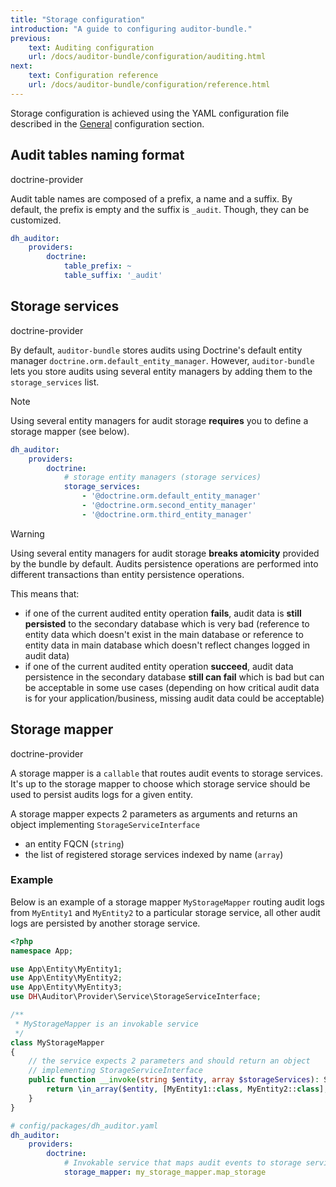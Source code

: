 ```yaml
---
title: "Storage configuration"
introduction: "A guide to configuring auditor-bundle."
previous:
    text: Auditing configuration
    url: /docs/auditor-bundle/configuration/auditing.html
next:
    text: Configuration reference
    url: /docs/auditor-bundle/configuration/reference.html
---
```


Storage configuration is achieved using the YAML configuration file described in the [General](general.html) configuration section.


## Audit tables naming format
<span class="tag mt-0 inline-flex items-center px-3 py-1 rounded-full text-sm font-medium leading-4 bg-blue-100 text-blue-700">doctrine-provider</span>

Audit table names are composed of a prefix, a name and a suffix. 
By default, the prefix is empty and the suffix is `_audit`. Though, they can be customized.

```yaml
dh_auditor:
    providers:
        doctrine:
            table_prefix: ~
            table_suffix: '_audit'
```


## Storage services
<span class="tag mt-0 inline-flex items-center px-3 py-1 rounded-full text-sm font-medium leading-4 bg-blue-100 text-blue-700">doctrine-provider</span>

By default, `auditor-bundle` stores audits using Doctrine's default entity manager `doctrine.orm.default_entity_manager`.
However, `auditor-bundle` lets you store audits using several entity managers by adding them to the `storage_services` list.

<div class="note note-info" role="alert">
  <p class="note-title">Note</p>
  <p class="note-desc">Using several entity managers for audit storage <b>requires</b> you to define a storage mapper (see below).</p>
</div>

```yaml
dh_auditor:
    providers:
        doctrine:
            # storage entity managers (storage services)
            storage_services:
                - '@doctrine.orm.default_entity_manager'
                - '@doctrine.orm.second_entity_manager'
                - '@doctrine.orm.third_entity_manager'
```

<div class="note note-warning" role="alert">
  <p class="note-title">Warning</p>
  <p class="note-desc">
    Using several entity managers for audit storage <b>breaks atomicity</b> provided by the bundle by default. 
    Audits persistence operations are performed into different transactions than entity persistence operations.
  </p>
  <p class="note-desc">This means that:</p>
  <ul class="pl-4">
    <li>
      if one of the current audited entity operation <b>fails</b>, audit data is <b>still persisted</b> 
      to the secondary database which is very bad (reference to entity data which doesn't exist 
      in the main database or reference to entity data in main database which doesn't reflect changes 
      logged in audit data)
    </li>
    <li>
      if one of the current audited entity operation <b>succeed</b>, audit data persistence in the 
      secondary database <b>still can fail</b> which is bad but can be acceptable in some use cases 
      (depending on how critical audit data is for your application/business, missing audit data 
      could be acceptable)
    </li>
  </ul>
</div>


## Storage mapper
<span class="tag mt-0 inline-flex items-center px-3 py-1 rounded-full text-sm font-medium leading-4 bg-blue-100 text-blue-700">doctrine-provider</span>

A storage mapper is a `callable` that routes audit events to storage services. 
It's up to the storage mapper to choose which storage service should be used to persist audits logs for a given entity.

A storage mapper expects 2 parameters as arguments and returns an object implementing `StorageServiceInterface`

- an entity FQCN (`string`)
- the list of registered storage services indexed by name (`array`)

### Example

Below is an example of a storage mapper `MyStorageMapper` routing audit logs from `MyEntity1` and `MyEntity2` 
to a particular storage service, all other audit logs are persisted by another storage service.

```php
<?php
namespace App;

use App\Entity\MyEntity1; 
use App\Entity\MyEntity2; 
use App\Entity\MyEntity3; 
use DH\Auditor\Provider\Service\StorageServiceInterface;

/**
 * MyStorageMapper is an invokable service
 */
class MyStorageMapper
{
    // the service expects 2 parameters and should return an object 
    // implementing StorageServiceInterface
    public function __invoke(string $entity, array $storageServices): StorageServiceInterface {
        return \in_array($entity, [MyEntity1::class, MyEntity2::class], true) ? $storageServices['db1'] : $storageServices['db2'];
    }
}
```

```yaml
# config/packages/dh_auditor.yaml
dh_auditor:
    providers:
        doctrine:
            # Invokable service that maps audit events to storage services
            storage_mapper: my_storage_mapper.map_storage
```
